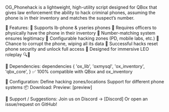 OG_Phonehack is a lightweight, high-utility script designed for QBox that gives law enforcement the ability to hack criminal phones, assuming the phone is in their inventory and matches the suspect’s number.

🧠 Features:
🔹 Supports lb-phone & yseries phones
🔹 Requires officers to physically have the phone in their inventory
🔹 Number-matching system ensures legitimacy
🔹 Configurable hacking zones (PD, mobile labs, etc.)
🔹 Chance to corrupt the phone, wiping all its data
🔹 Successful hacks reset phone security and unlock full access
🔹 Designed for immersive LEO roleplay 🔍📱

🧩 Dependencies:
dependencies {
    'ox_lib',
    'oxmysql',
    'ox_inventory',
    'qbx_core',
}
✅ 100% compatible with QBox and ox_inventory

🔧 Configuration:
Define hacking zones/locations
Support for different phone systems
📦 Download:
Preview: [preview]

💬 Support / Suggestions:
Join us on Discord → [Discord]
Or open an issue/request on GitHub!